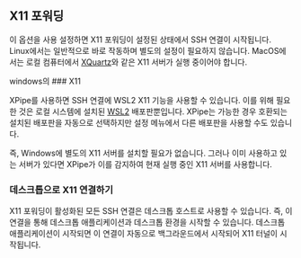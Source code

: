 ## X11 포워딩

이 옵션을 사용 설정하면 X11 포워딩이 설정된 상태에서 SSH 연결이 시작됩니다. Linux에서는 일반적으로 바로 작동하며 별도의 설정이 필요하지 않습니다. MacOS에서는 로컬 컴퓨터에서 [XQuartz](https://www.xquartz.org/)와 같은 X11 서버가 실행 중이어야 합니다.

windows의 ### X11

XPipe를 사용하면 SSH 연결에 WSL2 X11 기능을 사용할 수 있습니다. 이를 위해 필요한 것은 로컬 시스템에 설치된 [WSL2](https://learn.microsoft.com/en-us/windows/wsl/install) 배포판뿐입니다. XPipe는 가능한 경우 호환되는 설치된 배포판을 자동으로 선택하지만 설정 메뉴에서 다른 배포판을 사용할 수도 있습니다.

즉, Windows에 별도의 X11 서버를 설치할 필요가 없습니다. 그러나 이미 사용하고 있는 서버가 있다면 XPipe가 이를 감지하여 현재 실행 중인 X11 서버를 사용합니다.

### 데스크톱으로 X11 연결하기

X11 포워딩이 활성화된 모든 SSH 연결은 데스크톱 호스트로 사용할 수 있습니다. 즉, 이 연결을 통해 데스크톱 애플리케이션과 데스크톱 환경을 시작할 수 있습니다. 데스크톱 애플리케이션이 시작되면 이 연결이 자동으로 백그라운드에서 시작되어 X11 터널이 시작됩니다.
